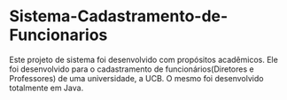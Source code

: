 # Sistema-Cadastramento-de-Funcionarios
Este projeto de sistema foi desenvolvido com propósitos acadêmicos. Ele foi desenvolvido para o cadastramento de funcionários(Diretores e Professores) de uma universidade, a UCB. O mesmo foi desenvolvido totalmente em Java. 
